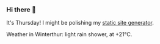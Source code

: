 ### Hi there :wave:

It's Thursday! I might be polishing my [static site generator](https://github.com/bewuethr/pandoc-bash-blog).

Weather in Winterthur: light rain shower, at +21°C.
